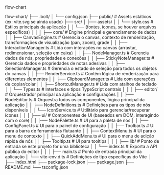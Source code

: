 flow-chart

flow-chart/
├── .bolt/
│   └── config.json
├── public/                     # Assets estáticos (ex: vite.svg se ainda usado)
├── src/
│   ├── assets/
│   │   └── style.css           # Estilos principais da aplicação
│   │   └── (fontes, ícones, se houver arquivos específicos)
│   │
│   ├── core/                   # Engine principal e gerenciamento de dados
│   │   ├── CanvasEngine.ts     # Gerencia o canvas, contexto de renderização, transformações de visualização (pan, zoom), grade
│   │   ├── InteractionManager.ts # Lida com interações no canvas (arrastar, redimensionar, seleção em caixa)
│   │   ├── NodeManager.ts      # Gerencia dados de nós, propriedades e conexões
│   │   ├── StickyNoteManager.ts # Gerencia dados e propriedades de notas adesivas
│   │   ├── SelectionManager.ts # Gerencia o estado de seleção para todos os objetos do canvas
│   │   ├── RenderService.ts    # Contém lógica de renderização para diferentes elementos
│   │   ├── ClipboardManager.ts # Lida com operações de copiar/colar
│   │   ├── ShortcutManager.ts  # Lida com atalhos de teclado
│   │   └── Types.ts            # Interfaces e tipos TypeScript centrais
│   │
│   ├── editor/                 # Orquestrador principal da aplicação e configurações
│   │   ├── NodeEditor.ts       # Orquestra todos os componentes, lógica principal da aplicação
│   │   ├── NodeDefinitions.ts  # Definições para os tipos de nós disponíveis
│   │   └── IconService.ts      # Utilitário para gerenciar/recuperar ícones
│   │
│   ├── ui/                     # Componentes de UI (baseados em DOM, interagindo com o core)
│   │   ├── NodePalette.ts      # UI para a paleta de nós
│   │   ├── ConfigPanel.ts      # UI para o painel de configuração
│   │   ├── Toolbar.ts          # UI para a barra de ferramentas flutuante
│   │   ├── ContextMenu.ts      # UI para o menu de contexto
│   │   ├── QuickAddMenu.ts     # UI para o menu de adição rápida de nós
│   │   ├── Tooltip.ts          # UI para tooltips
│   │
│   ├── lib/                    # Ponto de entrada se este projeto for uma biblioteca
│   │   └── index.ts            # Exporta a API pública do editor
│   │
│   ├── main.ts                 # Ponto de entrada principal da aplicação
│   └── vite-env.d.ts         # Definições de tipo específicas do Vite
│
├── index.html
├── package-lock.json
├── package.json
├── README.md
└── tsconfig.json